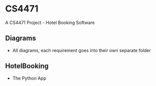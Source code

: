 # CS4471

A CS4471 Project - Hotel Booking Software

## Diagrams

- All diagrams, each requirement goes into their own separate folder

## HotelBooking

- The Python App
